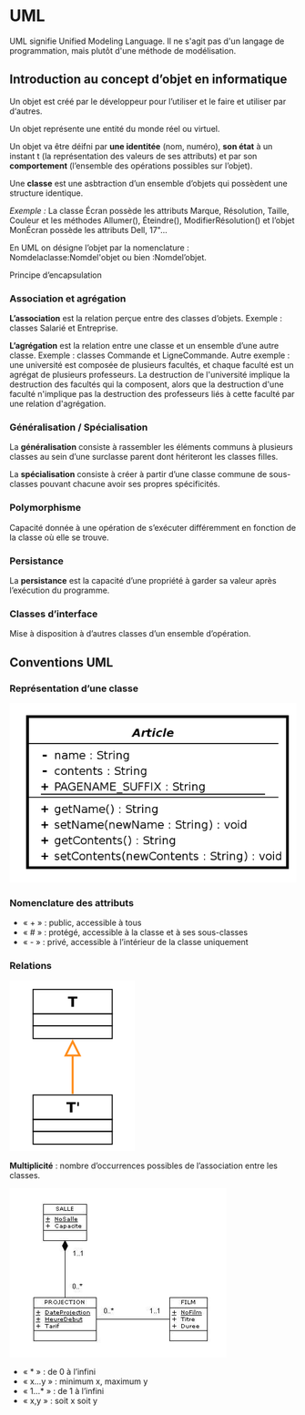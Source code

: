# UML

UML signifie Unified Modeling Language.  Il ne s'agit pas d'un langage de programmation, mais plutôt d'une méthode de modélisation.

## Introduction au concept d’objet en informatique

Un objet est créé par le développeur pour l’utiliser et le faire et utiliser par d‘autres.

Un objet représente une entité du monde réel ou virtuel.

Un objet va être déifni par **une identitée** (nom, numéro), **son état** à un instant t (la représentation des valeurs de ses attributs) et par son **comportement** (l’ensemble des opérations possibles sur l’objet).

Une **classe** est une asbtraction d’un ensemble d’objets qui possèdent une structure identique.

*Exemple :* La classe Écran possède les attributs Marque, Résolution, Taille, Couleur et les méthodes Allumer(), Éteindre(), ModifierRésolution() et l’objet MonÉcran possède les attributs Dell, 17"…

En UML on désigne l’objet par la nomenclature : Nomdelaclasse:Nomdel'objet ou bien :Nomdel’objet.

Principe d’encapsulation

### Association et agrégation

**L’association** est la relation perçue entre des classes d’objets. Exemple : classes Salarié et Entreprise.

**L’agrégation** est  la relation entre une classe et un ensemble d’une autre classe. Exemple : classes Commande et LigneCommande. Autre exemple : une université est composée de plusieurs facultés, et chaque faculté est un agrégat de plusieurs professeurs. La destruction de l'université implique la destruction des facultés qui la composent, alors que la destruction d'une faculté n'implique pas la destruction des professeurs liés à cette faculté par une relation d'agrégation.

### Généralisation / Spécialisation

La **généralisation** consiste à rassembler les éléments communs à plusieurs classes au sein d’une surclasse parent dont hériteront les classes filles.

La **spécialisation** consiste à créer à partir d’une classe commune de sous-classes pouvant chacune avoir ses propres spécificités.

### Polymorphisme

Capacité donnée à une opération de s’exécuter différemment en fonction de la classe où elle se trouve.

### Persistance

La **persistance** est la capacité d’une propriété à garder sa valeur après l’exécution du programme.


### Classes d’interface

Mise à disposition à d’autres classes d’un ensemble d’opération.


## Conventions UML

### Représentation d’une classe

![Classe UML](class_uml.png)

### Nomenclature des attributs

- « + » : public, accessible à tous
- « # » : protégé, accessible à la classe et à ses sous-classes
- « - » : privé, accessible à l’intérieur de la classe uniquement

### Relations

![Réprésentation du sens de la relation](sens_relation.png)

**Multiplicité** : nombre d’occurrences possibles de l’association entre les classes.

![Représentation multiplicité](mulitplicite.jpg)

- « * » : de 0 à l’infini
- « x...y » : minimum x, maximum y
- « 1...* » : de 1 à l’infini
- « x,y » : soit x soit y

